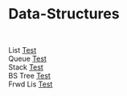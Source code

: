 # Data-Structures

`` ``

List     [Test](https://godbolt.org/z/7cPxaso71)\
Queue    [Test](https://godbolt.org/z/1ceha99q3)\
Stack    [Test](https://godbolt.org/z/37WG9jEc5)\
BS Tree  [Test](https://godbolt.org/z/xG1dh4G5E)\
Frwd Lis [Test](https://godbolt.org/z/e878WqcbP)
